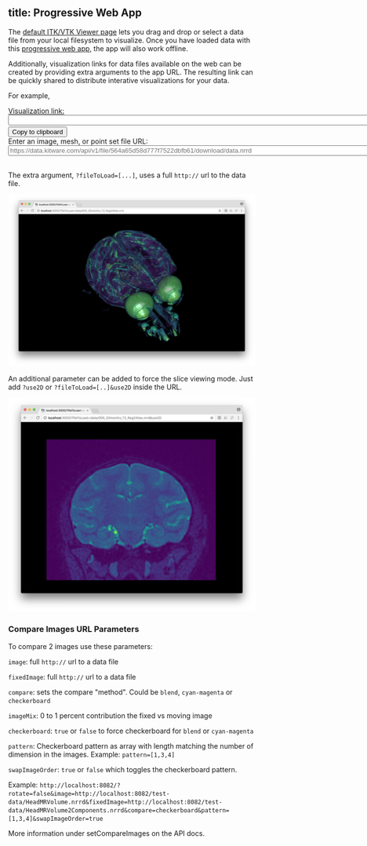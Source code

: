 ## title: Progressive Web App

The [default ITK/VTK Viewer page](https://kitware.github.io/itk-vtk-viewer/app/) lets you drag and drop or select a data file from your local filesystem to visualize. Once you have loaded data with this [progressive web app](https://en.wikipedia.org/wiki/Progressive_Web_Apps), the app will also work offline.

Additionally, visualization links for data files available on the web can be created by providing extra arguments to the app URL. The resulting link can be quickly shared to distribute interative visualizations for your data.

For example,

<div>
<label for="dataVisualizationLink"><a href="https://kitware.github.io/itk-vtk-viewer/app/?fileToLoad=https://data.kitware.com/api/v1/file/564a65d58d777f7522dbfb61/download/data.nrrd" target="_blank" id="linkForNewTab">Visualization link:</a></label>
<textarea name="dataVisualizationLink" id="dataVisualizationLink" rows="1" cols="100" wrap="off" readonly></textarea>
<button onclick="copyLinkToClipboard()">Copy to clipboard</button>
</div>

<script>
var textarea = document.getElementById("dataVisualizationLink");
// Avoid Markdown from messing with it
textarea.value = 'https://kitware.github.io/itk-vtk-viewer/app/?fileToLoad=https://data.kitware.com/api/v1/file/564a65d58d777f7522dbfb61/download/data.nrrd';

function generateDataVisualizationLink() {
  var url = "https://kitware.github.io/itk-vtk-viewer/app/?fileToLoad=" + document.getElementById("dataURL").value.trim();
  var previewer = document.getElementById("linkPreview");
  var linkForNewTab = document.getElementById("linkForNewTab");
  previewer.src = url;
  textarea.value = url;
  linkForNewTab.href = url;
}

function copyLinkToClipboard() {
  textarea.select();
  document.execCommand("copy");
}
</script>

<div>
<label for="dataURL">Enter an image, mesh, or point set file URL:</label>
<input type="url" name="dataURL" id="dataURL" placeholder="https://data.kitware.com/api/v1/file/564a65d58d777f7522dbfb61/download/data.nrrd" size="100" required oninput="generateDataVisualizationLink()" />
</div>

<br>

The extra argument, `?fileToLoad=[...]`, uses a full `http://` url to the data file.

![ItkVtkViewer](./dataViewer.jpg)

An additional parameter can be added to force the slice viewing mode. Just add `?use2D` or `?fileToLoad=[..]&use2D` inside the URL.

![ItkVtkViewer2D](./2dViewer.jpg)

### Compare Images URL Parameters

To compare 2 images use these parameters:

`image`: full `http://` url to a data file

`fixedImage`: full `http://` url to a data file

`compare`: sets the compare "method". Could be `blend`, `cyan-magenta` or `checkerboard`

`imageMix`: 0 to 1 percent contribution the fixed vs moving image

`checkerboard`: `true` or `false` to force checkerboard for `blend` or `cyan-magenta`

`pattern`: Checkerboard pattern as array with length matching the number of dimension in the images. Example: `pattern=[1,3,4]`

`swapImageOrder`: `true` or `false` which toggles the checkerboard pattern.

Example:
`http://localhost:8082/?rotate=false&image=http://localhost:8082/test-data/HeadMRVolume.nrrd&fixedImage=http://localhost:8082/test-data/HeadMRVolume2Components.nrrd&compare=checkerboard&pattern=[1,3,4]&swapImageOrder=true`

More information under setCompareImages on the API docs.
